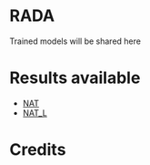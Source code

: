 # RADA

Trained models will be shared here 

# Results available
- [NAT](https://github.com/chouhan-avinash/RADA/blob/main/results/NAT.zip)
- [NAT_L](https://github.com/chouhan-avinash/RADA/blob/main/results/NAT_L.zip)


# Credits
